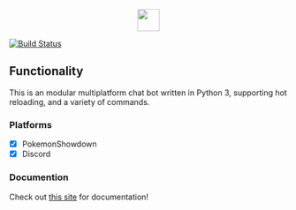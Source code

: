<center><img src="img/tesseract.ico" width="40"/></center>

[![Build Status](https://travis-ci.org/wlgranados/quadbot.svg?branch=master)](https://travis-ci.org/wlgranados/quadbot)


Functionality
-------------
This is an modular multiplatform chat bot written in Python 3, supporting hot reloading, and a variety of commands.

### Platforms

- [x] PokemonShowdown 
- [x] Discord 

### Documention
Check out [this site](wlgranados.github.io/quadbot) for documentation!